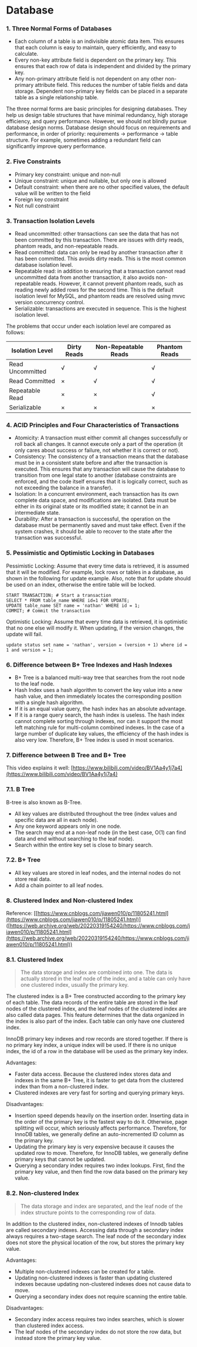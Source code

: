# Database

### 1. Three Normal Forms of Databases

- Each column of a table is an indivisible atomic data item. This ensures that each column is easy to maintain, query efficiently, and easy to calculate.
- Every non-key attribute field is dependent on the primary key. This ensures that each row of data is independent and divided by the primary key.
- Any non-primary attribute field is not dependent on any other non-primary attribute field. This reduces the number of table fields and data storage. Dependent non-primary key fields can be placed in a separate table as a single relationship table.

The three normal forms are basic principles for designing databases. They help us design table structures that have minimal redundancy, high storage efficiency, and query performance. However, we should not blindly pursue database design norms. Database design should focus on requirements and performance, in order of priority: requirements -> performance -> table structure. For example, sometimes adding a redundant field can significantly improve query performance.

### 2. Five Constraints

- Primary key constraint: unique and non-null
- Unique constraint: unique and nullable, but only one is allowed
- Default constraint: when there are no other specified values, the default value will be written to the field
- Foreign key constraint
- Not null constraint

### 3. Transaction Isolation Levels

- Read uncommitted: other transactions can see the data that has not been committed by this transaction. There are issues with dirty reads, phantom reads, and non-repeatable reads.
- Read committed: data can only be read by another transaction after it has been committed. This avoids dirty reads. This is the most common database isolation level.
- Repeatable read: in addition to ensuring that a transaction cannot read uncommitted data from another transaction, it also avoids non-repeatable reads. However, it cannot prevent phantom reads, such as reading newly added rows for the second time. This is the default isolation level for MySQL, and phantom reads are resolved using mvvc version concurrency control.
- Serializable: transactions are executed in sequence. This is the highest isolation level.

The problems that occur under each isolation level are compared as follows:

| Isolation Level | Dirty Reads | Non-Repeatable Reads | Phantom Reads |
| --- | --- | --- | --- |
| Read Uncommitted | √ | √ | √ |
| Read Committed | × | √ | √ |
| Repeatable Read | × | × | √ |
| Serializable | × | × | × |

### 4. ACID Principles and Four Characteristics of Transactions

- Atomicity: A transaction must either commit all changes successfully or roll back all changes. It cannot execute only a part of the operation (it only cares about success or failure, not whether it is correct or not).
- Consistency: The consistency of a transaction means that the database must be in a consistent state before and after the transaction is executed. This ensures that any transaction will cause the database to transition from one legal state to another (database constraints are enforced, and the code itself ensures that it is logically correct, such as not exceeding the balance in a transfer).
- Isolation: In a concurrent environment, each transaction has its own complete data space, and modifications are isolated. Data must be either in its original state or its modified state; it cannot be in an intermediate state.
- Durability: After a transaction is successful, the operation on the database must be permanently saved and must take effect. Even if the system crashes, it should be able to recover to the state after the transaction was successful.

### 5. Pessimistic and Optimistic Locking in Databases

Pessimistic Locking: Assume that every time data is retrieved, it is assumed that it will be modified. For example, lock rows or tables in a database, as shown in the following for update example. Also, note that for update should be used on an index, otherwise the entire table will be locked.

```
START TRANSACTION; # Start a transaction
SELECT * FROM table_name WHERE id=1 FOR UPDATE;
UPDATE table_name SET name = 'nathan' WHERE id = 1;
COMMIT; # Commit the transaction

```

Optimistic Locking: Assume that every time data is retrieved, it is optimistic that no one else will modify it. When updating, if the version changes, the update will fail.

```
update status set name = 'nathan', version = (version + 1) where id = 1 and version = 1;

```

### 6. Difference between B+ Tree Indexes and Hash Indexes

- B+ Tree is a balanced multi-way tree that searches from the root node to the leaf node.
- Hash Index uses a hash algorithm to convert the key value into a new hash value, and then immediately locates the corresponding position with a single hash algorithm.
- If it is an equal value query, the hash index has an absolute advantage.
- If it is a range query search, the hash index is useless. The hash index cannot complete sorting through indexes, nor can it support the most left matching rule for multi-column combined indexes. In the case of a large number of duplicate key values, the efficiency of the hash index is also very low. Therefore, B+ Tree index is used in most scenarios.

### 7. Difference between B Tree and B+ Tree

This video explains it well: [https://www.bilibili.com/video/BV1Aa4y1j7a4](https://www.bilibili.com/video/BV1Aa4y1j7a4)

### 7.1. B Tree

B-tree is also known as B-Tree.

- All key values are distributed throughout the tree (index values and specific data are all in each node).
- Any one keyword appears only in one node.
- The search may end at a non-leaf node (in the best case, O(1) can find data and end without searching to the leaf node).
- Search within the entire key set is close to binary search.

### 7.2. B+ Tree

- All key values are stored in leaf nodes, and the internal nodes do not store real data.
- Add a chain pointer to all leaf nodes.

### 8. Clustered Index and Non-clustered Index

Reference: [[https://www.cnblogs.com/jiawen010/p/11805241.html](https://www.cnblogs.com/jiawen010/p/11805241.html)] ([https://web.archive.org/web/20220319154240/https://www.cnblogs.com/jiawen010/p/11805241.html](https://web.archive.org/web/20220319154240/https://www.cnblogs.com/jiawen010/p/11805241.html))

### 8.1. Clustered Index

> The data storage and index are combined into one. The data is actually stored in the leaf node of the index, and a table can only have one clustered index, usually the primary key.
> 

The clustered index is a B+ Tree constructed according to the primary key of each table. The data records of the entire table are stored in the leaf nodes of the clustered index, and the leaf nodes of the clustered index are also called data pages. This feature determines that the data organized in the index is also part of the index. Each table can only have one clustered index.

InnoDB primary key indexes and row records are stored together. If there is no primary key index, a unique index will be used. If there is no unique index, the id of a row in the database will be used as the primary key index.

Advantages:

- Faster data access. Because the clustered index stores data and indexes in the same B+ Tree, it is faster to get data from the clustered index than from a non-clustered index.
- Clustered indexes are very fast for sorting and querying primary keys.

Disadvantages:

- Insertion speed depends heavily on the insertion order. Inserting data in the order of the primary key is the fastest way to do it. Otherwise, page splitting will occur, which seriously affects performance. Therefore, for InnoDB tables, we generally define an auto-incremented ID column as the primary key.
- Updating the primary key is very expensive because it causes the updated row to move. Therefore, for InnoDB tables, we generally define primary keys that cannot be updated.
- Querying a secondary index requires two index lookups. First, find the primary key value, and then find the row data based on the primary key value.

### 8.2. Non-clustered Index

> The data storage and index are separated, and the leaf node of the index structure points to the corresponding row of data.
> 

In addition to the clustered index, non-clustered indexes of Innodb tables are called secondary indexes. Accessing data through a secondary index always requires a two-stage search. The leaf node of the secondary index does not store the physical location of the row, but stores the primary key value.

Advantages:

- Multiple non-clustered indexes can be created for a table.
- Updating non-clustered indexes is faster than updating clustered indexes because updating non-clustered indexes does not cause data to move.
- Querying a secondary index does not require scanning the entire table.

Disadvantages:

- Secondary index access requires two index searches, which is slower than clustered index access.
- The leaf nodes of the secondary index do not store the row data, but instead store the primary key value.